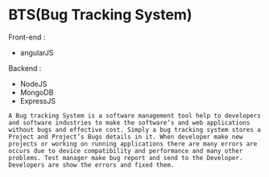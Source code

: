 # BTS(Bug Tracking System)

Front-end : 
  - angularJS

Backend : 
 - NodeJS
 - MongoDB
 - ExpressJS
 
 
```text
A Bug tracking System is a software management tool help to developers and software industries to make the software’s and web applications
without bugs and effective cost. Simply a bug tracking system stores a Project and Project’s Bugs details in it. When developer make new 
projects or working on running applications there are many errors are occurs due to device compatibility and performance and many other 
problems. Test manager make bug report and send to the Developer. Developers are show the errors and fixed them. 
```
